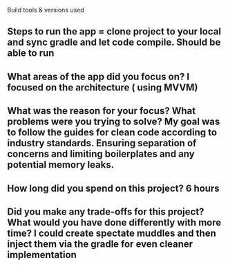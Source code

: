 Build tools & versions used

## Steps to run the app = clone project to your local and sync gradle and let code compile. Should be able to run

## What areas of the app did you focus on? I focused on the architecture ( using MVVM) 

## What was the reason for your focus? What problems were you trying to solve? My goal was to follow the guides for clean code according to industry standards. Ensuring separation of concerns and limiting boilerplates and any potential memory leaks. 

## How long did you spend on this project? 6 hours

## Did you make any trade-offs for this project? What would you have done differently with more time? I could create spectate muddles and then inject them via the gradle for even cleaner implementation 
